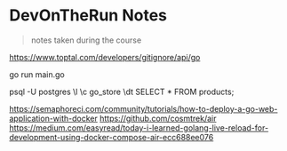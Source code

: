 # DevOnTheRun Notes

> notes taken during the course

<!-- https://gitignore.io -->

https://www.toptal.com/developers/gitignore/api/go

go run main.go

psql -U postgres
\l
\c go_store
\dt
SELECT \* FROM products;

https://semaphoreci.com/community/tutorials/how-to-deploy-a-go-web-application-with-docker
https://github.com/cosmtrek/air
https://medium.com/easyread/today-i-learned-golang-live-reload-for-development-using-docker-compose-air-ecc688ee076
